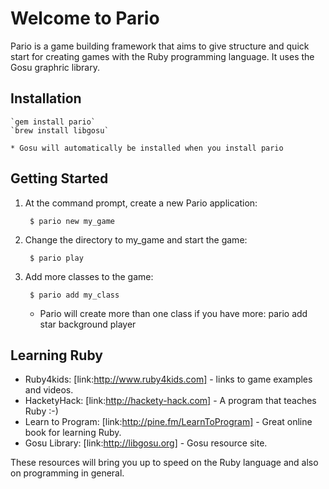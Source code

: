 # Welcome to Pario

Pario is a game building framework that aims to give structure and quick start for creating games with the Ruby programming language. It uses the Gosu graphric library.

## Installation

	`gem install pario`
	`brew install libgosu`

	* Gosu will automatically be installed when you install pario

## Getting Started

1. At the command prompt, create a new Pario application:

        $ pario new my_game

2. Change the directory to my_game and start the game:

        $ pario play

3. Add more classes to the game:

        $ pario add my_class
	
	* Pario will create more than one class if you have more: pario add star background player

## Learning Ruby

* Ruby4kids: [link:http://www.ruby4kids.com] - links to game examples and videos.
* HacketyHack: [link:http://hackety-hack.com] - A program that teaches Ruby :-)
* Learn to Program: [link:http://pine.fm/LearnToProgram] - Great online book for learning Ruby.
* Gosu Library: [link:http://libgosu.org] - Gosu resource site.

These resources will bring you up to speed on the Ruby language and also on
programming in general.
